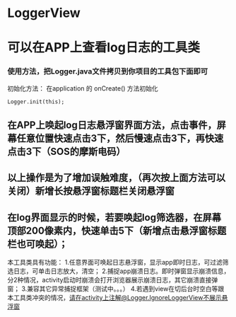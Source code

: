 # LoggerView
# 可以在APP上查看log日志的工具类
### 使用方法，把Logger.java文件拷贝到你项目的工具包下面即可
初始化方法：
在application 的 onCreate() 方法初始化
```
Logger.init(this);
```
## 在APP上唤起log日志悬浮窗界面方法，点击事件，屏幕任意位置快速点击3下，然后慢速点击3下，再快速点击3下（SOS的摩斯电码）
## 以上操作是为了增加误触难度，（再次按上面方法可以关闭）新增长按悬浮窗标题栏关闭悬浮窗
## 在log界面显示的时候，若要唤起log筛选器，在屏幕顶部200像素内，快速单击5下（新增点击悬浮窗标题栏也可唤起）；

本工具类具有功能：
  1.任意界面可唤起日志悬浮窗，显示app即时日志，可过滤筛选日志，可单击日志放大，清空；
  2.捕捉app崩溃日志。即时弹窗显示崩溃信息，分2种情况，activity启动时崩溃会打开浏览器展示崩溃日志，其它崩溃直接弹窗；
  3.兼容其它异常捕捉框架（测试中。。。）
  4.若遇到view在切后台时空白等跟本工具类冲突的情况，请在activity上注解@Logger.IgnoreLoggerView不展示悬浮窗

